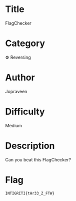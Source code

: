 # Title

FlagChecker

# Category

⚙️ Reversing

# Author

Jopraveen

# Difficulty

Medium

# Description

Can you beat this FlagChecker?

# Flag

`INTIGRITI{tHr33_Z_FTW}`
